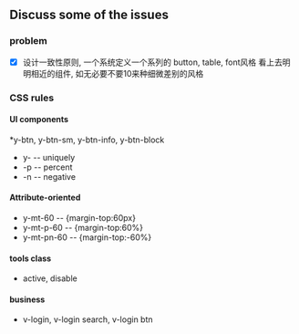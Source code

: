 ## Discuss some of the issues


### problem
   - [x] 设计一致性原则, 一个系统定义一个系列的 button, table, font风格
          看上去明明相近的组件, 如无必要不要10来种细微差别的风格


### CSS rules

#### UI components

*y-btn, y-btn-sm, y-btn-info, y-btn-block
* y-   -- uniquely
* -p   -- percent
* -n   -- negative

#### Attribute-oriented

* y-mt-60      -- {margin-top:60px}
* y-mt-p-60    -- {margin-top:60%}
* y-mt-pn-60   -- {margin-top:-60%}

#### tools class 

* active, disable
 
#### business
 
* v-login, v-login search, v-login btn
  
